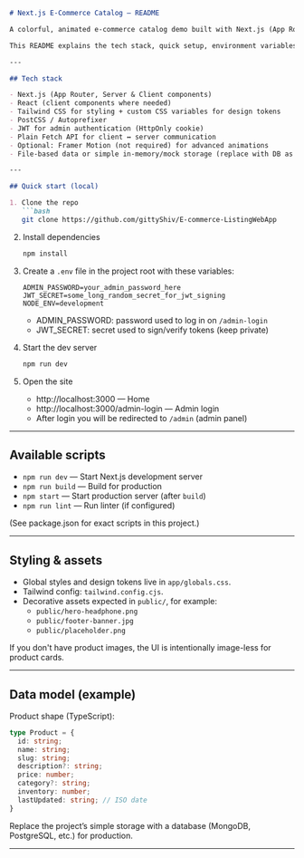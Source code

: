 ```markdown
# Next.js E‑Commerce Catalog — README

A colorful, animated e‑commerce catalog demo built with Next.js (App Router), Tailwind CSS and a small admin panel secured with JWT HttpOnly cookies. The project focuses on a modern, responsive UI with information-first product cards (no product images required), a hero, recommendations, and an admin dashboard for creating and editing products.

This README explains the tech stack, quick setup, environment variables, available scripts, and how to use the admin features.

---

## Tech stack

- Next.js (App Router, Server & Client components)
- React (client components where needed)
- Tailwind CSS for styling + custom CSS variables for design tokens
- PostCSS / Autoprefixer
- JWT for admin authentication (HttpOnly cookie)
- Plain Fetch API for client ↔ server communication
- Optional: Framer Motion (not required) for advanced animations
- File-based data or simple in-memory/mock storage (replace with DB as needed)

---

## Quick start (local)

1. Clone the repo
   ```bash
   git clone https://github.com/gittyShiv/E-commerce-ListingWebApp
   ```

2. Install dependencies
   ```bash
   npm install
   ```

3. Create a `.env` file in the project root with these variables:
   ```
   ADMIN_PASSWORD=your_admin_password_here
   JWT_SECRET=some_long_random_secret_for_jwt_signing
   NODE_ENV=development
   ```

   - ADMIN_PASSWORD: password used to log in on `/admin-login`
   - JWT_SECRET: secret used to sign/verify tokens (keep private)

4. Start the dev server
   ```bash
   npm run dev
   ```

5. Open the site
   - http://localhost:3000 — Home
   - http://localhost:3000/admin-login — Admin login
   - After login you will be redirected to `/admin` (admin panel)

---

## Available scripts

- `npm run dev` — Start Next.js development server
- `npm run build` — Build for production
- `npm start` — Start production server (after `build`)
- `npm run lint` — Run linter (if configured)

(See package.json for exact scripts in this project.)

---

## Styling & assets

- Global styles and design tokens live in `app/globals.css`.
- Tailwind config: `tailwind.config.cjs`.
- Decorative assets expected in `public/`, for example:
  - `public/hero-headphone.png`
  - `public/footer-banner.jpg`
  - `public/placeholder.png`

If you don't have product images, the UI is intentionally image-less for product cards.

---

## Data model (example)

Product shape (TypeScript):
```ts
type Product = {
  id: string;
  name: string;
  slug: string;
  description?: string;
  price: number;
  category?: string;
  inventory: number;
  lastUpdated: string; // ISO date
}
```

Replace the project’s simple storage with a database (MongoDB, PostgreSQL, etc.) for production.

---
